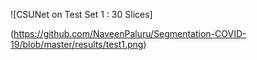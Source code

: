 
![CSUNet on Test Set 1 : 30 Slices]

 (https://github.com/NaveenPaluru/Segmentation-COVID-19/blob/master/results/test1.png)
